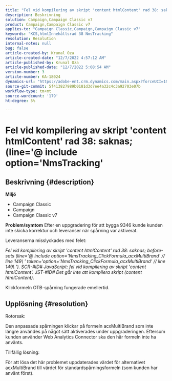 ```yaml
---
title: "Fel vid kompilering av skript 'content htmlContent' rad 38: saknas; (line='@ include option='NmsTracking'"
description: Beskrivning
solution: Campaign,Campaign Classic v7
product: Campaign,Campaign Classic v7
applies-to: "Campaign Classic,Campaign,Campaign Classic v7"
keywords: "KCS,htmlInnehållsrad 38 NmsTracking"
resolution: Resolution
internal-notes: null
bug: false
article-created-by: Krunal Oza
article-created-date: "12/7/2022 4:57:12 AM"
article-published-by: Krunal Oza
article-published-date: "12/7/2022 5:08:54 AM"
version-number: 3
article-number: KA-18024
dynamics-url: "https://adobe-ent.crm.dynamics.com/main.aspx?forceUCI=1&pagetype=entityrecord&etn=knowledgearticle&id=4ad84e96-eb75-ed11-81aa-6045bd006c82"
source-git-commit: 5f413827989b0181d3d7ee4a32c4c3a92703e07b
workflow-type: tm+mt
source-wordcount: '179'
ht-degree: 5%

---
```


# Fel vid kompilering av skript &#39;content htmlContent&#39; rad 38: saknas; (line=&#39;@ include option=&#39;NmsTracking&#39;

## Beskrivning {#description}

<b>Miljö</b>
- Campaign Classic
- Campaign
- Campaign Classic v7



<b>Problem/symtom</b>
Efter en uppgradering för att bygga 9346 kunde kunden inte skicka korrektur och leveranser när spårning var aktiverat.

Leveranserna misslyckades med felet:

*Fel vid kompilering av skript &#39;content htmlContent&#39; rad 38: saknas; before-sats (line=&#39;@ include option=&#39;NmsTracking_ClickFormula_acxMultiBrand&#39; // line 149\ &#39; token=&#39;option=&#39;NmsTracking_ClickFormula_acxMultiBrand&#39; // line 149\ &#39;). SCR-#ID# JavaScript: fel vid kompilering av skript &#39;content htmlContent&#39;. JST-#ID# Det går inte att kompilera skript (content htmlContent).*

Klickformeln OTB-spårning fungerade emellertid.


## Upplösning {#resolution}


Rotorsak:

Den anpassade spårningen klickar på formeln acxMultiBrand som inte längre användes på något sätt aktiverades under uppgraderingen. Eftersom kunden använder Web Analytics Connector ska den här formeln inte ha använts.

Tillfällig lösning:

För att lösa det här problemet uppdaterades värdet för alternativet acxMultiBrand till värdet för standardspårningsformeln (som kunden har använt först).


